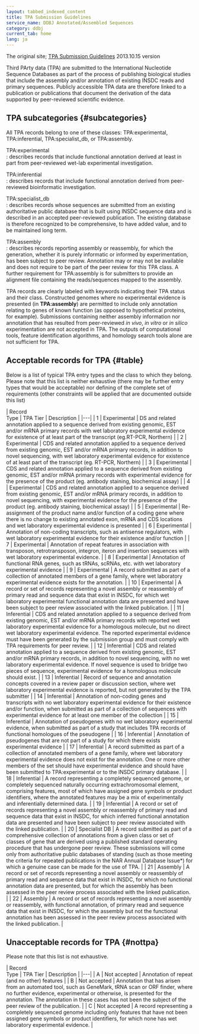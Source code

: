 ```yaml
---
layout: tabbed_indexed_content
title: TPA Submission Guidelines
service_name: DDBJ Annotated/Assembled Sequences
category: ddbj
current_tab: home
lang: ja
---
```


The original site; [TPA Submission Guidelines](http://www.insdc.org/documents/tpa-submission-guidelines) 2013.10.15 version

Third PArty data (TPA) are submitted to the International Nucleotide Sequence Databases as part of the process of publishing biological studies that include the assembly and/or annotation of existing INSDC reads and primary sequences. Publicly accessible TPA data are therefore linked to a publication or publications that document the derivation of the data supported by peer-reviewed scientific evidence.

## TPA subcategories  {#subcategories}

All TPA records belong to one of these classes: <span class="bold">TPA:experimental</span>, <span class="bold">TPA:inferential, TPA:specialist_db,</span> or <span class="bold">TPA:assembly</span>.


TPA:experimental  
: describes records that include functional annotation derived at least in part from peer-reviewed wet-lab experimental investigation.

TPA:inferential  
: describes records that include functional annotation derived from peer-reviewed bioinformatic investigation.

TPA:specialist_db  
: describes records whose sequences are submitted from an existing authoritative public database that is built using INSDC sequence data and is described in an accepted peer-reviewed publication. The existing database is therefore recognized to be comprehensive, to have added value, and to be maintained long term.

TPA:assembly  
: describes records reporting assembly or reassembly, for which the generation, whether it is purely informatic or informed by experimentation, has been subject to peer review. Annotation may or may not be available and does not require to be part of the peer review for this TPA class. A further requirement for TPA:assembly is for submitters to provide an alignment file containing the reads/sequences mapped to the assembly.

TPA records are clearly labeled with keywords indicating their TPA status and their class. Constructed genomes where no experimental evidence is presented (in <span style="font-weight:bold">TPA:assembly</span>) are permitted to include only annotation relating to genes of known function (as opposed to hypothetical proteins, for example). Submissions containing neither assembly information nor annotation that has resulted from peer-reviewed *in vivo*, *in vitro* or *in silico* experimentation are not accepted in TPA. The outputs of computational tools, feature identification algorithms, and homology search tools alone are not sufficient for TPA.

## Acceptable records for TPA  {#table}

Below is a list of typical TPA entry types and the class to which they belong. Please note that this list is neither exhaustive (there may be further entry types that would be acceptable) nor defining of the complete set of requirements (other constraints will be applied that are documented outside this list)


|  Record<br/>Type  |  TPA Tier  |  Description  |
|---|
|  1  |  Experimental  |  DS and related annotation applied to a sequence derived from existing genomic, EST and/or mRNA primary records with wet laboratory experimental evidence for existence of at least part of the transcript (eg.RT-PCR, Northern)  |
|  2  |  Experimental  |  CDS and related annotation applied to a sequence derived from existing genomic, EST and/or mRNA primary records, in addition to novel sequencing, with wet laboratory experimental evidence for existence of at least part of the transcript (eg. RT-PCR, Northern)  |
|  3  |  Experimental  |  CDS and related annotation applied to a sequence derived from existing genomic, EST and/or mRNA primary records with experimental evidence for the presence of the product (eg. antibody staining, biochemical assay)  |
|  4  |  Experimental  |  CDS and related annotation applied to a sequence derived from existing genomic, EST and/or mRNA primary records, in addition to novel sequencing, with experimental evidence for the presence of the product (eg. antibody staining, biochemical assay)  |
|  5  |  Experimental  |  Re-assignment of the product name and/or function of a coding gene where there is no change to existing annotated exon, mRNA and CDS locations and wet laboratory experimental evidence is presented  |
|  6  |  Experimental  |  Annotation of non-coding transcripts, such as antisense regulators, with wet laboratory experimental evidence for their existence and/or function  |
|  7  |  Experimental  |  Annotation of repeat features in association with transposon, retrotransposon, integron, iteron and insertion sequences with wet laboratory experimental evidence.  |
|  8  |  Experimental  |  Annotation of functional RNA genes, such as tRNAs, scRNAs, etc. with wet laboratory experimental evidence  |
|  9  |  Experimental  |  A record submitted as part of a collection of annotated members of a gene family, where wet laboratory experimental evidence exists for the annotation.  |
|  10  |  Experimental  |  A record or set of records representing a novel assembly or reassembly of primary read and sequence data that exist in INSDC, for which wet laboratory experimental functional annotation data are presented and have been subject to peer review associated with the linked publication.  |
|  11  |  Inferential  |  CDS and related annotation applied to a sequence derived from existing genomic, EST and/or mRNA primary records with reported wet laboratory experimental evidence for a homologous molecule, but no direct wet laboratory experimental evidence. The reported experimental evidence must have been generated by the submission group and must comply with TPA requirements for peer review.  |
|  12  |  Inferential  |  CDS and related annotation applied to a sequence derived from existing genomic, EST and/or mRNA primary records, in addition to novel sequencing, with no wet laboratory experimental evidence. If novel sequence is used to bridge two pieces of sequence, experimental evidence for a homologous molecule should exist.  |
|  13  |  Inferential  |  Record of sequence and annotation concepts covered in a review paper or discussion section, where wet laboratory experimental evidence is reported, but not generated by the TPA submitter  |
|  14  |  Inferential  |  Annotation of non-coding genes and transcripts with no wet laboratory experimental evidence for their existence and/or function, when submitted as part of a collection of sequences with experimental evidence for at least one member of the collection  |
|  15  |  Inferential  |  Annotation of pseudogenes with no wet laboratory experimental evidence, when submitted as part of a study that includes TPA records of functional homologues of the pseudogene  |
|  16  |  Inferential  |  Annotation of pseudogenes that are not part of a study for which there exists experimental evidence  |
|  17  |  Inferential  |  A record submitted as part of a collection of annotated members of a gene family, where wet laboratory experimental evidence does not exist for the annotation. One or more other members of the set should have experimental evidence and should have been submitted to TPA:experimental or to the INSDC primary database.  |
|  18  |  Inferential  |  A record representing a completely sequenced genome, or completely sequenced naturally occurring extrachromosomal element, comprising features, most of which have assigned gene symbols or product identifiers, where the annotated features may be a mix of experimentally and inferentially determined data.  |
|  19  |  Inferential  |  A record or set of records representing a novel assembly or reassembly of primary read and sequence data that exist in INSDC, for which inferred functional annotation data are presented and have been subject to peer review associated with the linked publication.  |
|  20  |  Specialist DB  |  A record submitted as part of a comprehensive collection of annotations from a given class or set of classes of gene that are derived using a published standard operating procedure that has undergone peer review. These submissions will come only from authoritative public databases of standing (such as those meeting the criteria for repeated publications in the NAR Annual Database Issue*) for which a genuine case can be made for the use of TPA.  |
|  21  |  Assembly  |  A record or set of records representing a novel assembly or reassembly of primary read and sequence data that exist in INSDC, for which no functional annotation data are presented, but for which the assembly has been assessed in the peer review process associated with the linked publication.  |
|  22  |  Assembly  |  A record or set of records representing a novel assembly or reassembly, with functional annotation, of primary read and sequence data that exist in INSDC, for which the assembly but not the functional annotation has been assessed in the peer review process associated with the linked publication.  |

## Unacceptable records for TPA  {#nottpa}

Please note that this list is not exhaustive.


|  Record<br/>Type  |  TPA Tier  |  Description  |
|---|
|  A  |  Not accepted  |  Annotation of repeat (and no other) features  |
|  B  |  Not accepted  |  Annotation that has arisen from an automated tool, such as GeneMark, tRNA scan or ORF finder, where no further evidence, experimental or otherwise, is presented for the annotation. The annotation in these cases has not been the subject of the peer review of the publication.  |
|  C  |  Not accepted  |  A record representing a completely sequenced genome including only features that have not been assigned gene symbols or product identifiers, for which none has wet laboratory experimental evidence.  |
